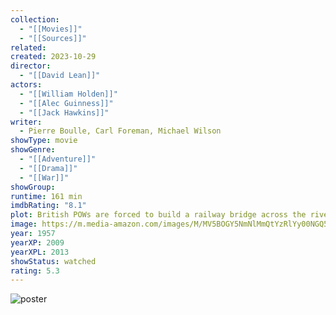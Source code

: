 ```yaml
---
collection:
  - "[[Movies]]"
  - "[[Sources]]"
related: 
created: 2023-10-29
director:
  - "[[David Lean]]"
actors:
  - "[[William Holden]]"
  - "[[Alec Guinness]]"
  - "[[Jack Hawkins]]"
writer:
  - Pierre Boulle, Carl Foreman, Michael Wilson
showType: movie
showGenre:
  - "[[Adventure]]"
  - "[[Drama]]"
  - "[[War]]"
showGroup: 
runtime: 161 min
imdbRating: "8.1"
plot: British POWs are forced to build a railway bridge across the river Kwai for their Japanese captors in occupied Burma, not knowing that the allied forces are planning a daring commando raid through the jungle to destroy it.
image: https://m.media-amazon.com/images/M/MV5BOGY5NmNlMmQtYzRlYy00NGQ5LWFkYjYtNzExZmQyMTg0ZDA0XkEyXkFqcGdeQXVyNDIzMzcwNjc@._V1_SX300.jpg
year: 1957
yearXP: 2009
yearXPL: 2013
showStatus: watched
rating: 5.3
---
```

![poster](https://m.media-amazon.com/images/M/MV5BOGY5NmNlMmQtYzRlYy00NGQ5LWFkYjYtNzExZmQyMTg0ZDA0XkEyXkFqcGdeQXVyNDIzMzcwNjc@._V1_SX300.jpg)

